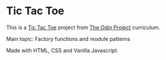 # Tic Tac Toe
This is a [Tic Tac Toe](https://www.theodinproject.com/paths/full-stack-javascript/courses/javascript/lessons/tic-tac-toe) project from [The Odin Project](https://www.theodinproject.com) curriculum.

Main topic: Factory functions and module patterns

Made with HTML, CSS and Vanilla Javascript.